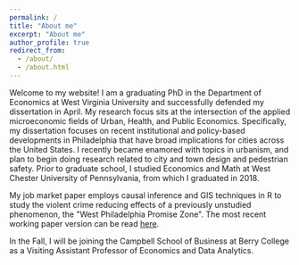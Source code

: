 ```yaml
---
permalink: /
title: "About me"
excerpt: "About me"
author_profile: true
redirect_from: 
  - /about/
  - /about.html
---
```


Welcome to my website! I am a graduating PhD in the Department of Economics at West Virginia University and successfully defended my dissertation in April. My research focus sits at the intersection of the applied microeconomic fields of Urban, Health, and Public Economics. Specifically, my dissertation focuses on recent institutional and policy-based developments in Philadelphia that have broad implications for cities across the United States. I recently became enamored with topics in urbanism, and plan to begin doing research related to city and town design and pedestrian safety. Prior to graduate school, I studied Economics and Math at West Chester University of Pennsylvania, from which I graduated in 2018. 

My job market paper employs causal inference and GIS techniques in R to study the violent crime reducing effects of a previously unstudied phenomenon, the "West Philadelphia Promise Zone". The most recent working paper version can be read [here](https://dx.doi.org/10.2139/ssrn.3956747).

In the Fall, I will be joining the Campbell School of Business at Berry College as a Visiting Assistant Professor of Economics and Data Analytics. 

